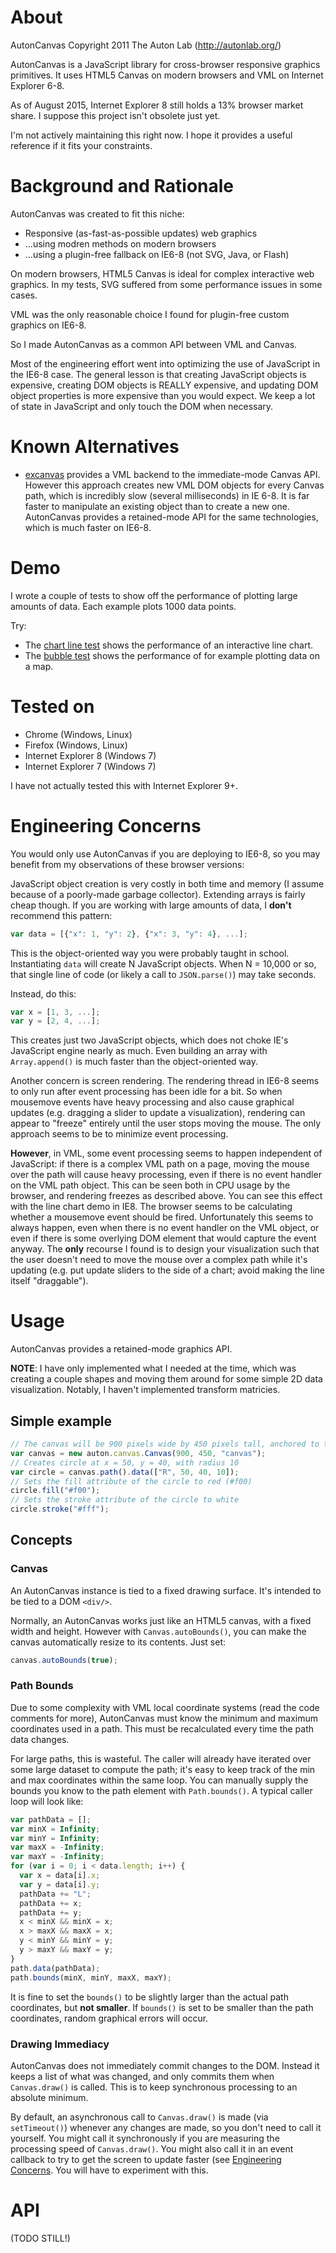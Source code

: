 # About
AutonCanvas
Copyright 2011 The Auton Lab (http://autonlab.org/)

AutonCanvas is a JavaScript library for cross-browser responsive graphics primitives. It uses HTML5 Canvas on modern browsers and VML on Internet Explorer 6-8.

As of August 2015, Internet Explorer 8 still holds a 13% browser market share. I suppose this project isn't obsolete just yet.

I'm not actively maintaining this right now. I hope it provides a useful reference if it fits your constraints.

# Background and Rationale
AutonCanvas was created to fit this niche:
* Responsive (as-fast-as-possible updates) web graphics
* ...using modren methods on modern browsers
* ...using a plugin-free fallback on IE6-8 (not SVG, Java, or Flash)

On modern browsers, HTML5 Canvas is ideal for complex interactive web graphics. In my tests, SVG suffered from some performance issues in some cases.

VML was the only reasonable choice I found for plugin-free custom graphics on IE6-8.

So I made AutonCanvas as a common API between VML and Canvas.

Most of the engineering effort went into optimizing the use of JavaScript in the IE6-8 case. The general lesson is that creating JavaScript objects is expensive, creating DOM objects is REALLY expensive, and updating DOM object properties is more expensive than you would expect. We keep a lot of state in JavaScript and only touch the DOM when necessary.

# Known Alternatives
* [excanvas](https://github.com/arv/explorercanvas) provides a VML backend to the immediate-mode Canvas API. However this approach creates new VML DOM objects for every Canvas path, which is incredibly slow (several milliseconds) in IE 6-8. It is far faster to manipulate an existing object than to create a new one. AutonCanvas provides a retained-mode API for the same technologies, which is much faster on IE6-8.

# Demo
I wrote a couple of tests to show off the performance of plotting large amounts of data. Each example plots 1000 data points.

Try:
* The [chart line test](https://rawgit.com/sbrudenell/auton-canvas/master/test/chart-line.html) shows the performance of an interactive line chart.
* The [bubble test](https://rawgit.com/sbrudenell/auton-canvas/master/test/bubble.html) shows the performance of for example plotting data on a map.

# Tested on
* Chrome (Windows, Linux)
* Firefox (Windows, Linux)
* Internet Explorer 8 (Windows 7)
* Internet Explorer 7 (Windows 7)

I have not actually tested this with Internet Explorer 9+.

# Engineering Concerns

You would only use AutonCanvas if you are deploying to IE6-8, so you may benefit from my observations of these browser versions:

JavaScript object creation is very costly in both time and memory (I assume because of a poorly-made garbage collector). Extending arrays is fairly cheap though. If you are working with large amounts of data, I **don't** recommend this pattern:

```javascript
var data = [{"x": 1, "y": 2}, {"x": 3, "y": 4}, ...];
```

This is the object-oriented way you were probably taught in school. Instantiating `data` will create N JavaScript objects. When N = 10,000 or so, that single line of code (or likely a call to `JSON.parse()`) may take seconds.

Instead, do this:

```javascript
var x = [1, 3, ...];
var y = [2, 4, ...];
```

This creates just two JavaScript objects, which does not choke IE's JavaScript engine nearly as much. Even building an array with `Array.append()` is much faster than the object-oriented way.

Another concern is screen rendering. The rendering thread in IE6-8 seems to only run after event processing has been idle for a bit. So when mousemove events have heavy processing and also cause graphical updates (e.g. dragging a slider to update a visualization), rendering can appear to "freeze" entirely until the user stops moving the mouse. The only approach seems to be to minimize event processing.

**However**, in VML, some event processing seems to happen independent of JavaScript: if there is a complex VML path on a page, moving the mouse over the path will cause heavy processing, even if there is no event handler on the VML path object. This can be seen both in CPU usage by the browser, and rendering freezes as described above. You can see this effect with the line chart demo in IE8. The browser seems to be calculating whether a mousemove event should be fired. Unfortunately this seems to always happen, even when there is no event handler on the VML object, or even if there is some overlying DOM element that would capture the event anyway. The **only** recourse I found is to design your visualization such that the user doesn't need to move the mouse over a complex path while it's updating (e.g. put update sliders to the side of a chart; avoid making the line itself "draggable").

# Usage
AutonCanvas provides a retained-mode graphics API.

**NOTE**: I have only implemented what I needed at the time, which was creating a couple shapes and moving them around for some simple 2D data visualization. Notably, I haven't implemented transform matricies.

## Simple example

```javascript
// The canvas will be 900 pixels wide by 450 pixels tall, anchored to the DOM element with id "canvas".
var canvas = new auton.canvas.Canvas(900, 450, "canvas");
// Creates circle at x = 50, y = 40, with radius 10
var circle = canvas.path().data(["R", 50, 40, 10]);
// Sets the fill attribute of the circle to red (#f00)
circle.fill("#f00");
// Sets the stroke attribute of the circle to white
circle.stroke("#fff");
```

## Concepts

### Canvas

An AutonCanvas instance is tied to a fixed drawing surface. It's intended to be tied to a DOM `<div/>`.

Normally, an AutonCanvas works just like an HTML5 canvas, with a fixed width and height. However with `Canvas.autoBounds()`, you can make the canvas automatically resize to its contents. Just set:

```javascript
canvas.autoBounds(true);
```

### Path Bounds

Due to some complexity with VML local coordinate systems (read the code comments for more), AutonCanvas must know the minimum and maximum coordinates used in a path. This must be recalculated every time the path data changes.

For large paths, this is wasteful. The caller will already have iterated over some large dataset to compute the path; it's easy to keep track of the min and max coordinates within the same loop. You can manually supply the bounds you know to the path element with `Path.bounds()`. A typical caller loop will look like:

```javascript
var pathData = [];
var minX = Infinity;
var minY = Infinity;
var maxX = -Infinity;
var maxY = -Infinity;
for (var i = 0; i < data.length; i++) {
  var x = data[i].x;
  var y = data[i].y;
  pathData += "L";
  pathData += x;
  pathData += y;
  x < minX && minX = x;
  x > maxX && maxX = x;
  y < minY && minY = y;
  y > maxY && maxY = y;
}
path.data(pathData);
path.bounds(minX, minY, maxX, maxY);
```

It is fine to set the `bounds()` to be slightly larger than the actual path coordinates, but **not smaller**. If `bounds()` is set to be smaller than the path coordinates, random graphical errors will occur.

### Drawing Immediacy

AutonCanvas does not immediately commit changes to the DOM. Instead it keeps a list of what was changed, and only commits them when `Canvas.draw()` is called. This is to keep synchronous processing to an absolute minimum.

By default, an asynchronous call to `Canvas.draw()` is made (via `setTimeout()`) whenever any changes are made, so you don't need to call it yourself. You might call it synchronously if you are measuring the processing speed of `Canvas.draw()`. You might also call it in an event callback to try to get the screen to update faster (see [Engineering Concerns](#engineering-concerns). You will have to experiment with this.

# API

(TODO STILL!)
